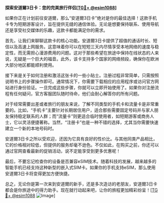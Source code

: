 **探索安道爾3日卡：您的完美旅行伴侣[[TG💪+ @esim1088](https://t.me/s/esim1088)]**

如果你正在计划前往安道爾，那么“安道爾3日卡”绝对是你的最佳选择！这款手机卡专为短期游客设计，旨在提供无缝的通信体验。无论是想要保持联系、使用导航还是享受社交媒体的乐趣，这款卡都能满足你的需求。

首先，让我们来聊聊这款卡的核心功能。安道爾3日卡提供了超值的通话时长、短信以及高速上网服务。这意味着你可以在短短三天内尽情享受本地网络的速度与稳定性，而无需担心漫游费用的问题。这对于那些希望在旅途中保持在线状态的人来说，无疑是一个巨大的福音。此外，该卡支持多个国家的网络频段，确保你在欧洲大部分地区都能顺利使用。

接下来是关于如何注册和激活这张卡的一些小贴士。注册过程非常简单，只需按照说明书上的步骤操作即可。通常情况下，你需要下载相应的应用程序或访问官方网站进行身份验证。一旦完成这些步骤，你就可以立即开始使用了。如果你对注册流程有任何疑问，官方客服团队随时待命，他们会耐心解答你的所有问题。

对于经常需要出差或者旅行的朋友来说，了解不同类型的手机卡和流量卡是非常重要的。比如，“手机卡”主要针对长期居住用户，适合那些需要固定号码并与家人朋友保持稳定联系的人群；而“流量卡”则更适合临时使用者，如短期游客或商务人士，它以灵活便捷著称。当然，“注册卡”也是一种不错的选择，尤其当你需要快速建立一个新的本地号码时。

安道爾3日卡之所以受欢迎，还因为它具有良好的性价比。与其他同类产品相比，它的价格相对较低，但提供的服务却毫不逊色。不仅如此，在购买之前，你还可以通过官网查看最新的促销活动，说不定能享受到更多优惠呢！

最后，不要忘记检查你的设备是否兼容eSIM技术。随着科技的发展，越来越多的智能手机已经支持这种新型的嵌入式SIM卡。如果你的手机支持eSIM，那么使用安道爾3日卡将变得更加方便快捷。

总之，无论你是第一次来到安道爾的新手，还是多次造访的老朋友，安道爾3日卡都会是你旅途中的得力助手。现在就行动起来吧，让你的旅程更加精彩纷呈！[[TG💪+ @esim1088](https://t.me/s/esim1088) ![Image](https://i.postimg.cc/4NQfJmqS/Snipaste-2025-05-13-00-14-12.png)]